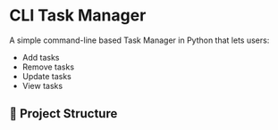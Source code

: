# CLI Task Manager

A simple command-line based Task Manager in Python that lets users:

- Add tasks
- Remove tasks
- Update tasks
- View tasks

## 📂 Project Structure

